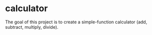 # calculator
The goal of this project is to create a simple-function calculator (add, subtract, multiply, divide).